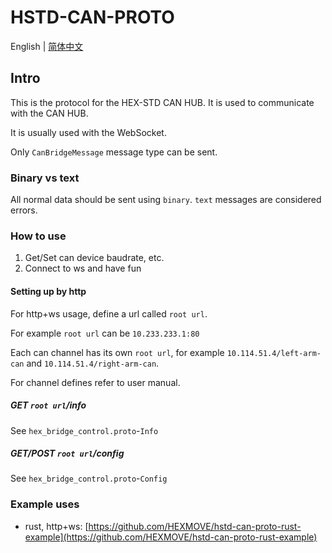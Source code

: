 # HSTD-CAN-PROTO

English | [简体中文](README_CN.md)

## Intro

This is the protocol for the HEX-STD CAN HUB. It is used to communicate with the CAN HUB.

It is usually used with the WebSocket. 

Only `CanBridgeMessage` message type can be sent.

### Binary vs text

All normal data should be sent using `binary`. `text` messages are considered errors.

### How to use

1. Get/Set can device baudrate, etc.
2. Connect to ws and have fun

#### Setting up by http

For http+ws usage, define a url called `root url`.

For example `root url` can be `10.233.233.1:80`

Each can channel has its own `root url`, for example `10.114.51.4/left-arm-can` and `10.114.51.4/right-arm-can`.

For channel defines refer to user manual.

##### GET `root url`/info
See `hex_bridge_control.proto`-`Info`

##### GET/POST `root url`/config
See `hex_bridge_control.proto`-`Config`

### Example uses

- rust, http+ws: [https://github.com/HEXMOVE/hstd-can-proto-rust-example](https://github.com/HEXMOVE/hstd-can-proto-rust-example)
